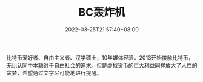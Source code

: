 ﻿---
weight: 
title: "BC轰炸机"
description: "比特币爱好者、自由主义者、汉学硕士，10年媒体经验"
date: 2022-03-25T21:57:40+08:00
lastmod: 2022-03-25T16:45:40+08:00
draft: false
authors: ["Metabd"]
featuredImage: "bchongzhaji.jpg"
link: ""
tags: ["微信公众号","BC轰炸机"]
categories: ["navigation"]
navigation: ["微信公众号"]
lightgallery: true
toc: true
pinned: false
recommend: false
recommend1: false
---
比特币爱好者、自由主义者、汉学硕士，10年媒体经验。2013开始接触比特币，无比认同中本聪对于自由社会的追求。但是虚拟货币的巨大利益同样放大了人性的贪婪，希望通过文字尽可能地进行提醒。
